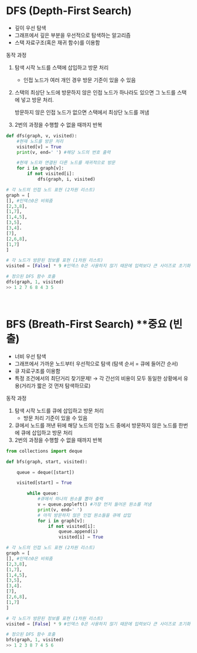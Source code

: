 # DFS (Depth-First Search)

- 깊이 우선 탐색
- 그래프에서 깊은 부분을 우선적으로 탐색하는 알고리즘
- 스택 자료구조(혹은 재귀 함수)를 이용함

동작 과정

1. 탐색 시작 노드를 스택에 삽입하고 방문 처리
    - 인접 노드가 여러 개인 경우 방문 기준이 있을 수 있음
2. 스택의 최상단 노드에 방문하지 않은 인접 노드가 하나라도 있으면 그 노드를 스택에 넣고 방문 처리.
    
    방문하지 않은 인접 노드가 없으면 스택에서 최상단 노드를 꺼냄
    
3. 2번의 과정을 수행할 수 없을 때까지 반복

```python
def dfs(graph, v, visited):
	#현재 노드를 방문 처리
	visited[v] = True
	print(v, end=' ') #해당 노드의 번호 출력

	#현재 노드와 연결된 다른 노드를 재귀적으로 방문
	for i in graph[v]:
		if not visited[i]:
			dfs(graph, i, visited)
```

```python
# 각 노드의 인접 노드 표현 (2차원 리스트)
graph = [
[], #인덱스0은 비워줌
[2,3,8],
[1,7],
[1,4,5],
[3,5],
[3,4].
[7],
[2,6,8],
[1,7]
]

# 각 노드가 방문된 정보를 표현 (1차원 리스트)
visited = [False] * 9 #인덱스 0은 사용하지 않기 때문에 입력보다 큰 사이즈로 초기화

# 정으된 DFS 함수 호출
dfs(graph, 1, visited)
>> 1 2 7 6 8 4 3 5
```
<br>

# BFS (Breath-First Search) **중요 (빈출)

- 너비 우선 탐색
- 그래프에서 가까운 노드부터 우선적으로 탐색 (탐색 순서 = 큐에 들어간 순서)
- 큐 자료구조를 이용함
- 특정 조건에서의 최단거리 찾기문제! → 각 간선의 비용이 모두 동일한 상황에서 유용(거리가 짧은 것 먼저 탐색하므로)

동작 과정

1. 탐색 시작 노드를 큐에 삽입하고 방문 처리
    - 방문 처리 기준이 있을 수 있음
2. 큐에서 노드를 꺼낸 뒤에 해당 노드의 인접 노드 중에서 방문하지 않은 노드를 한번에 큐에 삽입하고 방문 처리
3. 2번의 과정을 수행할 수 없을 때까지 반복

```python
from collections import deque

def bfs(graph, start, visited):

	queue = deque([start])

	visited[start] = True

		while queue:
			#큐에서 하나의 원소를 뽑아 출력
			v = queue.popleft() #가장 먼저 들어온 원소를 꺼냄
			print(v, end=' ')
			# 아직 방문하지 않은 인접 원소들을 큐에 삽입
			for i in graph[v]:
				if not visited[i]:
					queue.append(i)
					visited[i] = True
```

```python
# 각 노드의 인접 노드 표현 (2차원 리스트)
graph = [
[], #인덱스0은 비워줌
[2,3,8],
[1,7],
[1,4,5],
[3,5],
[3,4].
[7],
[2,6,8],
[1,7]
]

# 각 노드가 방문된 정보를 표현 (1차원 리스트)
visited = [False] * 9 #인덱스 0은 사용하지 않기 때문에 입력보다 큰 사이즈로 초기화

# 정으된 DFS 함수 호출
bfs(graph, 1, visited)
>> 1 2 3 8 7 4 5 6
```